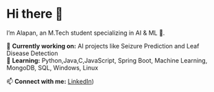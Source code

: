 # Hi there 👋
I’m Alapan, an M.Tech student specializing in AI & ML 🚀.

🔭 **Currently working on:** AI projects like Seizure Prediction and Leaf Disease Detection  
🌱 **Learning:**  Python,Java,C,JavaScript, Spring Boot, Machine Learning, MongoDB, SQL, Windows, Linux

📫 **Connect with me:** [LinkedIn]([https://linkedin.com/in/yourprofile](http://www.linkedin.com/in/alapan-ghosh-46b455227/)))  
